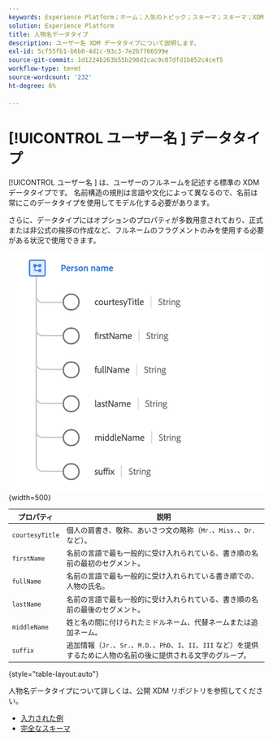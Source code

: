 ```yaml
---
keywords: Experience Platform；ホーム；人気のトピック；スキーマ；スキーマ；XDM；フィールド；スキーマ；スキーマ；fullName;xdm:fullName；ユーザー名；名前；データタイプ；データタイプ；データタイプ；
solution: Experience Platform
title: 人物名データタイプ
description: ユーザー名 XDM データタイプについて説明します。
exl-id: 5cf55fb1-b6b0-4d1c-93c3-7e2b7766599e
source-git-commit: 1d1224b263b55b290d2cac9c07dfd1b852c4cef5
workflow-type: tm+mt
source-wordcount: '232'
ht-degree: 6%

---
```


# [!UICONTROL  ユーザー名 ] データタイプ

[!UICONTROL  ユーザー名 ] は、ユーザーのフルネームを記述する標準の XDM データタイプです。 名前構造の規則は言語や文化によって異なるので、名前は常にこのデータタイプを使用してモデル化する必要があります。

さらに、データタイプにはオプションのプロパティが多数用意されており、正式または非公式の挨拶の作成など、フルネームのフラグメントのみを使用する必要がある状況で使用できます。

![](../images/data-types/person-name.png){width=500}

| プロパティ | 説明 |
| --- | --- |
| `courtesyTitle` | 個人の肩書き、敬称、あいさつ文の略称（`Mr.`、`Miss.`、`Dr.` など）。 |
| `firstName` | 名前の言語で最も一般的に受け入れられている、書き順の名前の最初のセグメント。 |
| `fullName` | 名前の言語で最も一般的に受け入れられている書き順での、人物の氏名。 |
| `lastName` | 名前の言語で最も一般的に受け入れられている、書き順の名前の最後のセグメント。 |
| `middleName` | 姓と名の間に付けられたミドルネーム、代替ネームまたは追加ネーム。 |
| `suffix` | 追加情報（`Jr.`、`Sr.`、`M.D.`、`PhD`、`I`、`II`、`III` など）を提供するために人物の名前の後に提供される文字のグループ。 |

{style="table-layout:auto"}

人物名データタイプについて詳しくは、公開 XDM リポジトリを参照してください。

* [ 入力された例 ](https://github.com/adobe/xdm/blob/master/components/datatypes/person/person-name.example.1.json)
* [ 完全なスキーマ ](https://github.com/adobe/xdm/blob/master/components/datatypes/person/person-name.schema.json)
